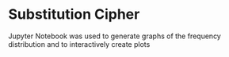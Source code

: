 # Substitution Cipher

Jupyter Notebook was used to generate graphs of the frequency distribution and to interactively create plots